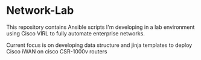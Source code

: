 # Network-Lab

This repository contains Ansible scripts I'm developing in a lab environment using Cisco VIRL to fully automate enterprise networks.

Current focus is on developing data structure and jinja templates to deploy Cisco iWAN on cisco CSR-1000v routers
